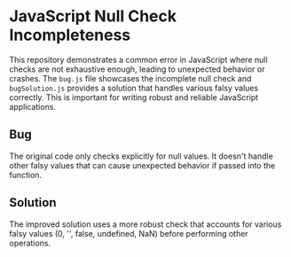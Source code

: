 # JavaScript Null Check Incompleteness

This repository demonstrates a common error in JavaScript where null checks are not exhaustive enough, leading to unexpected behavior or crashes.  The `bug.js` file showcases the incomplete null check and `bugSolution.js` provides a solution that handles various falsy values correctly.  This is important for writing robust and reliable JavaScript applications.

## Bug

The original code only checks explicitly for null values. It doesn't handle other falsy values that can cause unexpected behavior if passed into the function.

## Solution

The improved solution uses a more robust check that accounts for various falsy values (0, '', false, undefined, NaN) before performing other operations.
